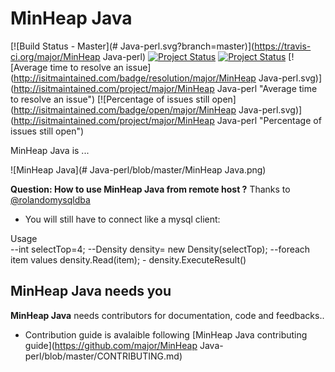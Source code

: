 MinHeap Java 
====
[![Build Status - Master](# Java-perl.svg?branch=master)](https://travis-ci.org/major/MinHeap Java-perl)
[![Project Status](http://opensource.box.com/badges/active.svg)](http://opensource.box.com/badges)
[![Project Status](http://opensource.box.com/badges/maintenance.svg)](http://opensource.box.com/badges)
[![Average time to resolve an issue](http://isitmaintained.com/badge/resolution/major/MinHeap Java-perl.svg)](http://isitmaintained.com/project/major/MinHeap Java-perl "Average time to resolve an issue")
[![Percentage of issues still open](http://isitmaintained.com/badge/open/major/MinHeap Java-perl.svg)](http://isitmaintained.com/project/major/MinHeap Java-perl "Percentage of issues still open")

MinHeap Java is     ...


![MinHeap Java](# Java-perl/blob/master/MinHeap Java.png)
 
**Question: How to use MinHeap Java from remote host ?**
Thanks to  [@rolandomysqldba](#)

* You will still have to connect like a mysql client:

Usage   
	--int selectTop=4;
	--Density density= new Density(selectTop);
	--foreach item values density.Read(item);
	- density.ExecuteResult()
	 
  
MinHeap Java needs you
--
**MinHeap Java** needs contributors for documentation, code and feedbacks..
 
* Contribution guide is avalaible following [MinHeap Java contributing guide](https://github.com/major/MinHeap Java-perl/blob/master/CONTRIBUTING.md)
 
